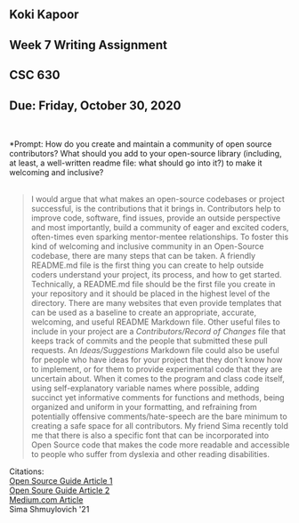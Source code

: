 ## Koki Kapoor 
## Week 7 Writing Assignment 
## CSC 630
## Due: Friday, October 30, 2020
&nbsp;

*Prompt: How do you create and maintain a community of open source contributors? What should you add to your open-source library (including, at least, a well-written readme file: what should go into it?) to make it welcoming and inclusive?  
&nbsp;

> I would argue that what makes an open-source codebases or project successful, is the contributions that it brings in. Contributors help to improve code, software, find issues, provide an outside perspective and most importantly, build a community of eager and excited coders, often-times even sparking mentor-mentee relationships. To foster this kind of welcoming and inclusive community in an Open-Source codebase, there are many steps that can be taken. A friendly README.md file is the first thing you can create to help outside coders understand your project, its process, and how to get started. Technically, a README.md file should be the first file you create in your repository and it should be placed in the highest level of the directory. There are many websites that even provide templates that can be used as a baseline to create an appropriate, accurate, welcoming, and useful README Markdown file. 
Other useful files to include in your project are a *Contributors/Record of Changes* file that keeps track of commits and the people that submitted these pull requests. An *Ideas/Suggestions* Markdown file could also be useful for people who have ideas for your project that they don’t know how to implement, or for them to provide experimental code that they are uncertain about. When it comes to the program and class code itself, using self-explanatory variable names where possible, adding succinct yet informative comments for functions and methods, being organized and uniform in your formatting, and refraining from potentially offensive comments/hate-speech are the bare minimum to creating a safe space for all contributors. My friend Sima recently told me that there is also a specific font that can be incorporated into Open Source code that makes the code more readable and accessible to people who suffer from dyslexia and other reading disabilities. 

Citations:   
[Open Source Guide Article 1](http://opensource.guide/starting-a-project/#writing-a-readme)   
[Open Soure Guide Article 2](http://opensource.guide/how-to-contribute/)   
[Medium.com Article](https://medium.com/code-zen/how-to-maintain-a-successful-open-source-project-aaa2a5437d3a)   
Sima Shmuylovich '21
